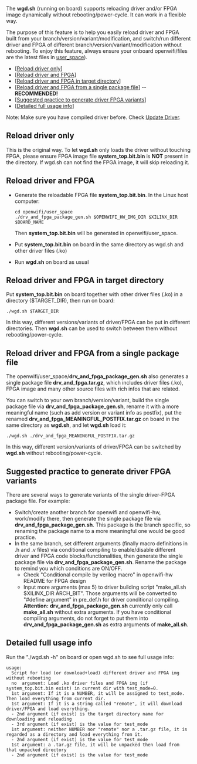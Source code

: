 The **wgd.sh** (running on board) supports reloading driver and/or FPGA image dynamically without rebooting/power-cycle. It can work in a 
flexible way. 

The purpose of this feature is to help you easily reload driver and FPGA built from your branch/version/variant/modification, and switch/run different driver and FPGA of different branch/version/variant/modification without rebooting. To enjoy this feature, always ensure your onboard openwifi/files are the latest files in [user_space](../../user_space)).

- [[Reload driver only](#Reload-driver-only)]
- [[Reload driver and FPGA](#Reload-driver-and-FPGA)]
- [[Reload driver and FPGA in target directory](#Reload-driver-and-FPGA-in-target-directory)]
- [[Reload driver and FPGA from a single package file](#Reload-driver-and-FPGA-from-a-single-package-file)] -- **RECOMMENDED!**
- [[Suggested practice to generate driver FPGA variants](#Suggested-practice-to-generate-driver-FPGA-variants)]
- [[Detailed full usage info](#Detailed-full-usage-info)]

Note: Make sure you have compiled driver before. Check [Update Driver](../../README.md#update-driver).

## Reload driver only
This is the original way. To let **wgd.sh** only loads the driver without touching FPGA, please ensure FPGA image file **system_top.bit.bin** is **NOT** 
present in the directory. If wgd.sh can not find the FPGA image, it will skip reloading it.

## Reload driver and FPGA
- Generate the reloadable FPGA file **system_top.bit.bin**. In the Linux host computer:
  ```
  cd openwifi/user_space
  ./drv_and_fpga_package_gen.sh $OPENWIFI_HW_IMG_DIR $XILINX_DIR $BOARD_NAME
  ```
  Then **system_top.bit.bin** will be generated in openwifi/user_space.

- Put **system_top.bit.bin** on board in the same directory as wgd.sh and other driver files (.ko)
- Run **wgd.sh** on board as usual

## Reload driver and FPGA in target directory
Put **system_top.bit.bin** on board together with other driver files (.ko) in a directory ($TARGET_DIR), then run on board:
```
./wgd.sh $TARGET_DIR
```
In this way, different versions/variants of driver/FPGA can be put in different directories. Then **wgd.sh** can be used to switch 
between them without rebooting/power-cycle.

## Reload driver and FPGA from a single package file
The openwifi/user_space/**drv_and_fpga_package_gen.sh** also generates a single package file **drv_and_fpga.tar.gz**, which includes driver files (.ko), 
FPGA image and many other source files with rich infos that are related.

You can switch to your own branch/version/variant, build the single package file via **drv_and_fpga_package_gen.sh**, rename it with a more meaningful name (such as add version or variant info as postfix), put the renamed **drv_and_fpga_MEANINGFUL_POSTFIX.tar.gz** on board in the same directory as **wgd.sh**, and let **wgd.sh** load it:
```
./wgd.sh ./drv_and_fpga_MEANINGFUL_POSTFIX.tar.gz
```
In this way, different version/variants of driver/FPGA can be switched by **wgd.sh** without rebooting/power-cycle.

## Suggested practice to generate driver FPGA variants
There are several ways to generate variants of the single driver-FPGA package file. For example:

- Switch/create another branch for openwifi and openwifi-hw, work/modify there, then generate the single package file via **drv_and_fpga_package_gen.sh**. This package is the branch specific, so renaming the package name to a more meaningful one would be good practice.
- In the same branch, set different arguments (finally macro definitions in .h and .v files) via conditional compiling to enable/disable different driver and FPGA code blocks/functionalities, then generate the single package file via **drv_and_fpga_package_gen.sh**. Rename the package to remind you which conditions are ON/OFF.
    - Check "Conditional compile by verilog macro" in openwifi-hw README for FPGA design
    - Input more arguments (max 5) to driver building script "make_all.sh $XILINX_DIR ARCH_BIT". Those arguments will be converted to "#define argument" in pre_def.h for driver conditional compiling. **Attention:** **drv_and_fpga_package_gen.sh** currently only call **make_all.sh** without extra arguments. If you have conditional compiling arguments, do not forget to put them into **drv_and_fpga_package_gen.sh** as extra arguments of **make_all.sh**.

## Detailed full usage info
Run the "./wgd.sh -h" on board or open wgd.sh to see full usage info:
```
usage:
  Script for load (or download+load) different driver and FPGA img without rebooting
  no  argument: Load .ko driver files and FPGA img (if system_top.bit.bin exist) in current dir with test_mode=0.
  1st argument: If it is a NUMBER, it will be assigned to test_mode. Then load everything from current dir.
  1st argument: If it is a string called "remote", it will download driver/FPGA and load everything.
  - 2nd argument (if exist) is the target directory name for downloading and reloading
  - 3rd argument (if exist) is the value for test_mode
  1st argument: neither NUMBER nor "remote" nor a .tar.gz file, it is regarded as a directory and load everything from it.
  - 2nd argument (if exist) is the value for test_mode
  1st argument: a .tar.gz file, it will be unpacked then load from that unpacked directory
  - 2nd argument (if exist) is the value for test_mode
```
